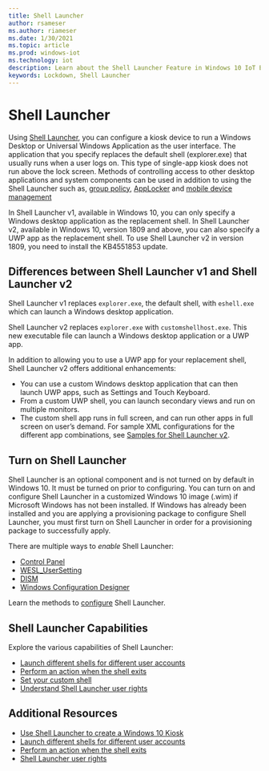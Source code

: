 ```yaml
---
title: Shell Launcher
author: rsameser
ms.author: riameser
ms.date: 1/30/2021
ms.topic: article
ms.prod: windows-iot
ms.technology: iot
description: Learn about the Shell Launcher Feature in Windows 10 IoT Enterprise.
keywords: Lockdown, Shell Launcher
---
```

# Shell Launcher
Using [Shell Launcher](https://docs.microsoft.com/windows/configuration/kiosk-shelllauncher), you can configure a kiosk device to run a Windows Desktop or Universal Windows Application as the user interface. The application that you specify replaces the default shell (explorer.exe) that usually runs when a user logs on. This type of single-app kiosk does not run above the lock screen. Methods of controlling access to other desktop applications and system components can be used in addition to using the Shell Launcher such as, [group policy](https://www.microsoft.com/download/details.aspx?id=25250), [AppLocker](https://docs.microsoft.com/windows/iot-enterprise/advanced_lockdown_features#applocker) and [mobile device management](https://docs.microsoft.com/windows/client-management/mdm/)

In Shell Launcher v1, available in Windows 10, you can only specify a Windows desktop application as the replacement shell. In Shell Launcher v2, available in Windows 10, version 1809 and above, you can also specify a UWP app as the replacement shell. To use Shell Launcher v2 in version 1809, you need to install the KB4551853 update.

## Differences between Shell Launcher v1 and Shell Launcher v2
Shell Launcher v1 replaces ```explorer.exe```, the default shell, with ```eshell.exe``` which can launch a Windows desktop application.

Shell Launcher v2 replaces ```explorer.exe``` with ```customshellhost.exe```. This new executable file can launch a Windows desktop application or a UWP app.

In addition to allowing you to use a UWP app for your replacement shell, Shell Launcher v2 offers additional enhancements:

* You can use a custom Windows desktop application that can then launch UWP apps, such as Settings and Touch Keyboard.
* From a custom UWP shell, you can launch secondary views and run on multiple monitors.
* The custom shell app runs in full screen, and can run other apps in full screen on user’s demand.
For sample XML configurations for the different app combinations, see [Samples for Shell Launcher v2](https://github.com/Microsoft/Windows-iotcore-samples/tree/develop/Samples/ShellLauncherV2).

## Turn on Shell Launcher
Shell Launcher is an optional component and is not turned on by default in Windows 10. It must be turned on prior to configuring. You can turn on and configure Shell Launcher in a customized Windows 10 image (.wim) if Microsoft Windows has not been installed. If Windows has already been installed and you are applying a provisioning package to configure Shell Launcher, you must first turn on Shell Launcher in order for a provisioning package to successfully apply.

There are multiple ways to *enable* Shell Launcher:
* [Control Panel](https://docs.microsoft.com/windows-hardware/customize/enterprise/shell-launcher#enable-shell-launcher-using-control-panel)
* [WESL_UserSetting](https://docs.microsoft.com/windows-hardware/customize/enterprise/shell-launcher#enable-shell-launcher-by-calling-wesl_usersetting)
* [DISM](https://docs.microsoft.com/windows-hardware/customize/enterprise/shell-launcher#enable-shell-launcher-using-dism)
* [Windows Configuration Designer](https://docs.microsoft.com/windows-hardware/customize/enterprise/shell-launcher#enable-shell-launcher-using-windows-configuration-designer)

Learn the methods to [configure](https://docs.microsoft.com/windows-hardware/customize/enterprise/shell-launcher#configure-shell-launcher) Shell Launcher.

## Shell Launcher Capabilities
Explore the various capabilities of Shell Launcher:
* [Launch different shells for different user accounts](https://docs.microsoft.com/windows-hardware/customize/enterprise/shell-launcher#launch-different-shells-for-different-user-accounts)
* [Perform an action when the shell exits](https://docs.microsoft.com/windows-hardware/customize/enterprise/shell-launcher#perform-an-action-when-the-shell-exits)
* [Set your custom shell](https://docs.microsoft.com/windows-hardware/customize/enterprise/shell-launcher#set-your-custom-shell)
* [Understand Shell Launcher user rights](https://docs.microsoft.com/windows-hardware/customize/enterprise/shell-launcher#shell-launcher-user-rights)

## Additional Resources
* [Use Shell Launcher to create a Windows 10 Kiosk](https://docs.microsoft.com/windows/configuration/kiosk-shelllauncher)
* [Launch different shells for different user accounts](https://docs.microsoft.com/windows-hardware/customize/enterprise/shell-launcher#launch-different-shells-for-different-user-accounts)
* [Perform an action when the shell exits](https://docs.microsoft.com/windows-hardware/customize/enterprise/shell-launcher#perform-an-action-when-the-shell-exits)
* [Shell Launcher user rights](https://docs.microsoft.com/windows-hardware/customize/enterprise/shell-launcher#shell-launcher-user-rights)
